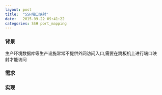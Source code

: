 ```yaml
---
layout: post
title:  "SSH端口映射"
date:   2015-09-22 09:41:22
categories: SSH port_mapping
---
```


### 背景
生产环境数据库等生产设施常常不提供外网访问入口,需要在跳板机上进行端口映射才能访问

### 需求

### 实现
